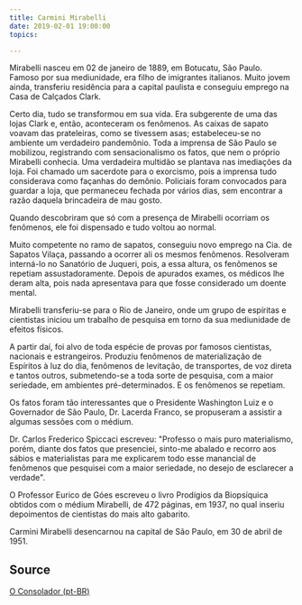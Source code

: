 ```yaml
---
title: Carmini Mirabelli
date: 2019-02-01 19:00:00
topics: 

---
```



Mirabelli nasceu em 02 de janeiro de 1889, em Botucatu, São Paulo. Famoso por sua mediunidade, era filho de imigrantes italianos. Muito jovem ainda, transferiu residência para a capital paulista e conseguiu emprego na Casa de Calçados Clark.

Certo dia, tudo se transformou em sua vida. Era subgerente de uma das lojas Clark e, então, aconteceram os fenômenos. As caixas de sapato voavam das prateleiras, como se tivessem asas; estabeleceu-se no ambiente um verdadeiro pandemônio. Toda a imprensa de São Paulo se mobilizou, registrando com sensacionalismo os fatos, que nem o próprio Mirabelli conhecia. Uma verdadeira multidão se plantava nas imediações da loja. Foi chamado um sacerdote para o exorcismo, pois a imprensa tudo considerava como façanhas do demônio. Policiais foram convocados para guardar a loja, que permaneceu fechada por vários dias, sem encontrar a razão daquela brincadeira de mau gosto.

Quando descobriram que só com a presença de Mirabelli ocorriam os fenômenos, ele foi dispensado e tudo voltou ao normal.

Muito competente no ramo de sapatos, conseguiu novo emprego na Cia. de Sapatos Vilaça, passando a ocorrer ali os mesmos fenômenos. Resolveram interná-lo no Sanatório de Juqueri, pois, a essa altura, os fenômenos se repetiam assustadoramente. Depois de apurados exames, os médicos lhe deram alta, pois nada apresentava para que fosse considerado um doente mental.

Mirabelli transferiu-se para o Rio de Janeiro, onde um grupo de espíritas e cientistas iniciou um trabalho de pesquisa em torno da sua mediunidade de efeitos físicos.

A partir daí, foi alvo de toda espécie de provas por famosos cientistas, nacionais e estrangeiros. Produziu fenômenos de materialização de Espíritos à luz do dia, fenômenos de levitação, de transportes, de voz direta e tantos outros, submetendo-se a toda sorte de pesquisa, com a maior seriedade, em ambientes pré-determinados. E os fenômenos se repetiam.

Os fatos foram tão interessantes que o Presidente Washington Luiz e o Governador de São Paulo, Dr. Lacerda Franco, se propuseram a assistir a algumas sessões com o médium.

Dr. Carlos Frederico Spiccaci escreveu: "Professo o mais puro materialismo, porém, diante dos fatos que presenciei, sinto-me abalado e recorro aos sábios e materialistas para me explicarem todo esse manancial de fenômenos que pesquisei com a maior seriedade, no desejo de esclarecer a verdade".

O Professor Eurico de Góes escreveu o livro Prodígios da Biopsíquica obtidos com o médium Mirabelli, de 472 páginas, em 1937, no qual inseriu depoimentos de cientistas do mais alto gabarito.

Carmini Mirabelli desencarnou na capital de São Paulo, em 30 de abril de 1951.


## Source
[O Consolador (pt-BR)](http://www.oconsolador.com.br/linkfixo/biografias/carmini.html)



